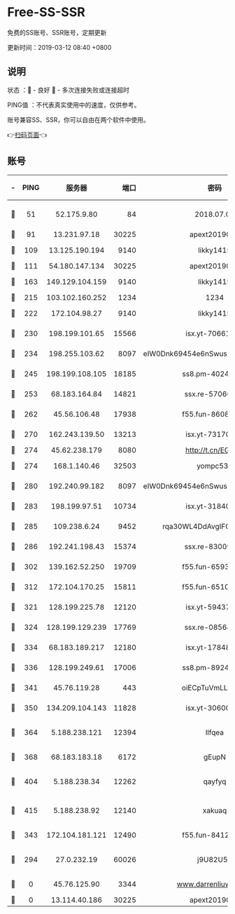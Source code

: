 # Free-SS-SSR

免费的SS账号、SSR账号，定期更新

更新时间：2019-03-12 08:40 +0800

## 说明

状态     ：🙂 - 良好 🙁 - 多次连接失败或连接超时

PING值   ：不代表真实使用中的速度，仅供参考。

账号兼容SS、SSR，你可以自由在两个软件中使用。

👉[扫码页面](https://liesauer.github.io/Free-SS-SSR/)👈

## 账号

|-|PING|服务器|端口|密码|加密方式|区域|
|:----:|:----:|:-----:|-----:|:----:|:----:|:----:|
|🙂|51|52.175.9.80|84|2018.07.07|chacha20-ietf-poly1305|HK|
|🙂|91|13.231.97.18|30225|apext2019006|chacha20|JP|
|🙂|109|13.125.190.194|9140|likky1415|aes-256-cfb|KR|
|🙂|111|54.180.147.134|30225|apext2019006|chacha20|KR|
|🙂|163|149.129.104.159|9140|likky1415|aes-256-cfb|HK|
|🙂|215|103.102.160.252|1234|1234|rc4-md5|JP|
|🙂|222|172.104.98.27|9140|likky1415|aes-256-cfb|JP|
|🙂|230|198.199.101.65|15566|isx.yt-70661200|aes-256-cfb|US|
|🙂|234|198.255.103.62|8097|eIW0Dnk69454e6nSwuspv9DmS201tQ0D|aes-256-cfb|US|
|🙂|245|198.199.108.105|18185|ss8.pm-40243246|aes-256-cfb|US|
|🙂|253|68.183.164.84|14821|ssx.re-57066553|aes-256-cfb|US|
|🙂|262|45.56.106.48|17938|f55.fun-86086915|aes-256-cfb|US|
|🙂|270|162.243.139.50|13213|isx.yt-73170206|aes-256-cfb|US|
|🙂|274|45.62.238.179|8080|http://t.cn/EGJIyrl|rc4-md5|CA|
|🙂|274|168.1.140.46|32503|yompc535|aes-256-cfb|AU|
|🙂|280|192.240.99.182|8097|eIW0Dnk69454e6nSwuspv9DmS201tQ0D|aes-256-cfb|US|
|🙂|283|198.199.97.51|10734|isx.yt-31840098|aes-256-cfb|US|
|🙂|285|109.238.6.24|9452|rqa30WL4DdAvgIFG6Fs3znzTa|aes-256-cfb|FR|
|🙂|286|192.241.198.43|15374|ssx.re-83009337|aes-256-cfb|US|
|🙂|302|139.162.52.250|19709|f55.fun-65932073|aes-256-cfb|SG|
|🙂|312|172.104.170.25|15811|f55.fun-65106653|aes-256-cfb|SG|
|🙂|321|128.199.225.78|12120|isx.yt-59437690|aes-256-cfb|SG|
|🙂|324|128.199.129.239|17769|ssx.re-08568423|aes-256-cfb|SG|
|🙂|334|68.183.189.217|12180|isx.yt-17848049|aes-256-cfb|SG|
|🙂|336|128.199.249.61|17006|ss8.pm-89241157|aes-256-cfb|SG|
|🙂|341|45.76.119.28|443|oiECpTuVmLLxk4Ts|aes-256-cfb|AU|
|🙂|350|134.209.104.143|11828|isx.yt-30600384|aes-256-cfb|SG|
|🙂|364|5.188.238.121|12394|llfqea|chacha20-ietf-poly1305|BR|
|🙂|368|68.183.183.18|6172|gEupN|aes-256-cfb|SG|
|🙂|404|5.188.238.34|12262|qayfyq|chacha20-ietf-poly1305|BR|
|🙂|415|5.188.238.92|12140|xakuaq|chacha20-ietf-poly1305|BR|
|🙂|343|172.104.181.121|12490|f55.fun-84129293|aes-256-cfb|SG|
|🙁|294|27.0.232.19|60026|j9U82U53|xchacha20-ietf-poly1305|HK|
|🙁|0|45.76.125.90|3344|www.darrenliuwei.com|aes-256-cfb|AU|
|🙁|0|13.114.40.186|30225|apext2019006|chacha20|JP|
